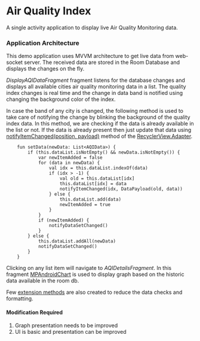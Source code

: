 # Air Quality Index

A single activity application to display live Air Quality Monitoring data.


### Application Architecture 
This demo application uses MVVM architecture to get live data from web-socket server. The received data are stored in the Room Database and displays the changes on the fly.

*DisplayAQIDataFragment* fragment listens for the database changes and displays all available cities air quality monitoring data in a list.
The quality index changes is real time and the change in data band is notified using changing the background color of the index.

In case the band of any city is changed, the following method is used to take care of notifying the change by blinking the background of the quality index data. In this method, we are checking if the data is already available in the list or not. If the data is already present then just update that data using [notifyItemChanged(position, payload)](https://developer.android.com/reference/androidx/recyclerview/widget/RecyclerView.Adapter#notifyItemChanged(int,%20java.lang.Object)) method of the [RecyclerView.Adapter](https://developer.android.com/reference/androidx/recyclerview/widget/RecyclerView.Adapter).
```
    fun setData(newData: List<AQIData>) {
        if (this.dataList.isNotEmpty() && newData.isNotEmpty()) {
            var newItemAdded = false
            for (data in newData) {
                val idx = this.dataList.indexOf(data)
                if (idx > -1) {
                    val old = this.dataList[idx]
                    this.dataList[idx] = data
                    notifyItemChanged(idx, DataPayload(old, data))
                } else {
                    this.dataList.add(data)
                    newItemAdded = true
                }
            }
            if (newItemAdded) {
                notifyDataSetChanged()
            }
        } else {
            this.dataList.addAll(newData)
            notifyDataSetChanged()
        }
    }
```

Clicking on any list item will navigate to *AQIDetailsFragment*. In this fragment [MPAndroidChart](https://github.com/PhilJay/MPAndroidChart) is used to display graph based on the historic data available in the room db.


Few [extension methods](/app/src/main/java/com/pcsalt/example/airqualityindex/ext/NumberExt.kt) are also created to reduce the data checks and formatting. 

#### Modification Required
  1. Graph presentation needs to be improved
  2. UI is basic and presentation can be improved
